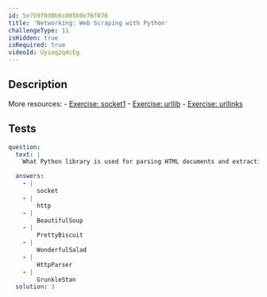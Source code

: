 ```yaml
---
id: 5e7b9f0d0b6c005b0e76f076
title: 'Networking: Web Scraping with Python'
challengeType: 11
isHidden: true
isRequired: true
videoId: Uyioq2q4cEg
---
```


## Description
<section id='description'>
More resources:
- <a href="https://www.youtube.com/watch?v=dWLdI143W-g" target='_blank'>Exercise: socket1</a>
- <a href="https://www.youtube.com/watch?v=8yis2DvbBkI" target='_blank'>Exercise: urllib</a>
- <a href="https://www.youtube.com/watch?v=g9flPDG9nnY" target='_blank'>Exercise: urllinks</a>
</section>

## Tests
<section id='tests'>

```yml
question:
  text: |
    What Python library is used for parsing HTML documents and extracting data from HTML documents?

  answers:
    - |
        socket
    - |
        http
    - |
        BeautifulSoup
    - |
        PrettyBiscuit
    - |
        WonderfulSalad
    - |
        HttpParser
    - |
        GrunkleStan
  solution: 3
```

</section>
